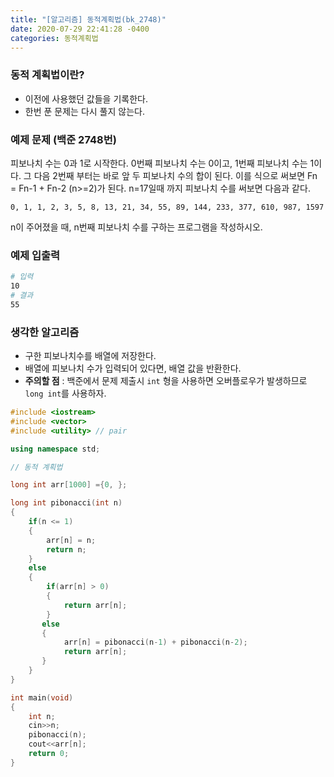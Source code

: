 ```yaml
---
title: "[알고리즘] 동적계획법(bk_2748)"
date: 2020-07-29 22:41:28 -0400
categories: 동적계획법
---
```


### 동적 계획법이란?

- 이전에 사용했던 값들을 기록한다.
- 한번 푼 문제는 다시 풀지 않는다.

### 예제 문제 (백준 2748번)

피보나치 수는 0과 1로 시작한다. 0번째 피보나치 수는 0이고, 1번째 피보나치 수는 1이다. 그 다음 2번째 부터는 바로 앞 두 피보나치 수의 합이 된다. 이를 식으로 써보면 Fn = Fn-1 + Fn-2 (n>=2)가 된다. n=17일때 까지 피보나치 수를 써보면 다음과 같다.
```
0, 1, 1, 2, 3, 5, 8, 13, 21, 34, 55, 89, 144, 233, 377, 610, 987, 1597
```
n이 주어졌을 때, n번째 피보나치 수를 구하는 프로그램을 작성하시오.

### 예제 입출력

```bash
# 입력
10
# 결과
55
```

### 생각한 알고리즘

- 구한 피보나치수를 배열에 저장한다.
- 배열에 피보나치 수가 입력되어 있다면, 배열 값을 반환한다.
- **주의할 점** : 백준에서 문제 제출시 ``int`` 형을 사용하면 오버플로우가 발생하므로 ``long int``를 사용하자.

```cpp
#include <iostream>
#include <vector>
#include <utility> // pair

using namespace std;

// 동적 계획법

long int arr[1000] ={0, };

long int pibonacci(int n)
{
    if(n <= 1)
    {
        arr[n] = n;
        return n;
    }
    else
    {
        if(arr[n] > 0)
        {
            return arr[n];
        }
       else
       {
            arr[n] = pibonacci(n-1) + pibonacci(n-2);
            return arr[n];
       }
    }
}

int main(void)
{
    int n;
    cin>>n;
    pibonacci(n);
    cout<<arr[n];
    return 0;
}
```